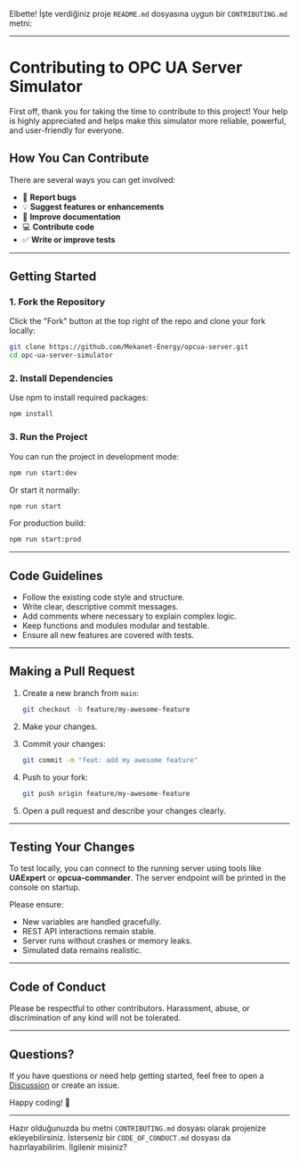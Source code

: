 Elbette! İşte verdiğiniz proje `README.md` dosyasına uygun bir `CONTRIBUTING.md` metni:

---

# Contributing to OPC UA Server Simulator

First off, thank you for taking the time to contribute to this project! Your help is highly appreciated and helps make this simulator more reliable, powerful, and user-friendly for everyone.

## How You Can Contribute

There are several ways you can get involved:

* 🐛 **Report bugs**
* 💡 **Suggest features or enhancements**
* 📘 **Improve documentation**
* 💻 **Contribute code**
* ✅ **Write or improve tests**

---

## Getting Started

### 1. Fork the Repository

Click the "Fork" button at the top right of the repo and clone your fork locally:

```bash
git clone https://github.com/Mekanet-Energy/opcua-server.git
cd opc-ua-server-simulator
```

### 2. Install Dependencies

Use npm to install required packages:

```bash
npm install
```

### 3. Run the Project

You can run the project in development mode:

```bash
npm run start:dev
```

Or start it normally:

```bash
npm run start
```

For production build:

```bash
npm run start:prod
```

---

## Code Guidelines

* Follow the existing code style and structure.
* Write clear, descriptive commit messages.
* Add comments where necessary to explain complex logic.
* Keep functions and modules modular and testable.
* Ensure all new features are covered with tests.

---

## Making a Pull Request

1. Create a new branch from `main`:

   ```bash
   git checkout -b feature/my-awesome-feature
   ```

2. Make your changes.

3. Commit your changes:

   ```bash
   git commit -m "feat: add my awesome feature"
   ```

4. Push to your fork:

   ```bash
   git push origin feature/my-awesome-feature
   ```

5. Open a pull request and describe your changes clearly.

---

## Testing Your Changes

To test locally, you can connect to the running server using tools like **UAExpert** or **opcua-commander**. The server endpoint will be printed in the console on startup.

Please ensure:

* New variables are handled gracefully.
* REST API interactions remain stable.
* Server runs without crashes or memory leaks.
* Simulated data remains realistic.

---

## Code of Conduct

Please be respectful to other contributors. Harassment, abuse, or discrimination of any kind will not be tolerated.

---

## Questions?

If you have questions or need help getting started, feel free to open a [Discussion](https://github.com/Mekanet-Energy/opcua-server/discussions) or create an issue.

Happy coding! 🚀

---

Hazır olduğunuzda bu metni `CONTRIBUTING.md` dosyası olarak projenize ekleyebilirsiniz. İsterseniz bir `CODE_OF_CONDUCT.md` dosyası da hazırlayabilirim. İlgilenir misiniz?
